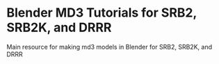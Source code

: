 # Blender MD3 Tutorials for SRB2, SRB2K, and DRRR
Main resource for making md3 models in Blender for SRB2, SRB2K, and DRRR
